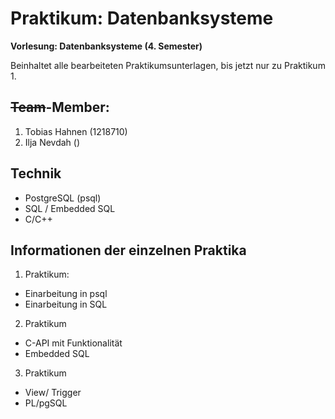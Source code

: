 # Praktikum: Datenbanksysteme

**Vorlesung: Datenbanksysteme (4. Semester)**

Beinhaltet alle bearbeiteten Praktikumsunterlagen, bis jetzt nur zu Praktikum 1.

## ~~Team~~-Member:
1. Tobias Hahnen (1218710)
2. Ilja Nevdah ()

## Technik
* PostgreSQL (psql)
* SQL / Embedded SQL
* C/C++

## Informationen der einzelnen Praktika
1. Praktikum:
* Einarbeitung in psql
* Einarbeitung in SQL

2. Praktikum
* C-API mit Funktionalität
* Embedded SQL

3. Praktikum
* View/ Trigger
* PL/pgSQL
